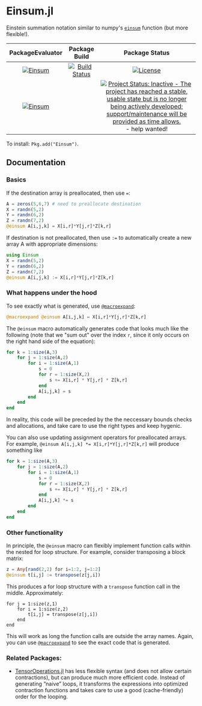 # Einsum.jl
Einstein summation notation similar to numpy's [`einsum`](http://docs.scipy.org/doc/numpy-1.10.0/reference/generated/numpy.einsum.html) function (but more flexible!).

| **PackageEvaluator** | **Package Build** | **Package Status** |
|:--------------------:|:---------:|:------------------:|
| [![Einsum](http://pkg.julialang.org/badges/Einsum_0.7.svg)](http://pkg.julialang.org/?pkg=Einsum) | [![Build Status](https://travis-ci.org/ahwillia/Einsum.jl.svg?branch=master)](https://travis-ci.org/ahwillia/Einsum.jl) | [![License](http://img.shields.io/badge/license-MIT-brightgreen.svg?style=flat)](LICENSE.md) | 
[![Einsum](http://pkg.julialang.org/badges/Einsum_0.6.svg)](http://pkg.julialang.org/?pkg=Einsum) | | [![Project Status: Inactive - The project has reached a stable, usable state but is no longer being actively developed; support/maintenance will be provided as time allows.](http://www.repostatus.org/badges/latest/inactive.svg)](http://www.repostatus.org/#inactive) - help wanted! |

To install: `Pkg.add("Einsum")`.

## Documentation

### Basics

If the destination array is preallocated, then use `=`:

```julia
A = zeros(5,6,7) # need to preallocate destination
X = randn(5,2)
Y = randn(6,2)
Z = randn(7,2)
@einsum A[i,j,k] = X[i,r]*Y[j,r]*Z[k,r]
```

If destination is not preallocated, then use `:=` to automatically create a new array A with appropriate dimensions:

```julia
using Einsum
X = randn(5,2)
Y = randn(6,2)
Z = randn(7,2)
@einsum A[i,j,k] := X[i,r]*Y[j,r]*Z[k,r]
```

### What happens under the hood

To see exactly what is generated, use [`@macroexpand`](https://docs.julialang.org/en/stable/stdlib/base/#Base.@macroexpand):

```julia
@macroexpand @einsum A[i,j,k] = X[i,r]*Y[j,r]*Z[k,r]
```

The `@einsum` macro automatically generates code that looks much like the following (note that we "sum out" over the index `r`, since it only occurs on the right hand side of the equation):

```julia
for k = 1:size(A,3)
    for j = 1:size(A,2)
        for i = 1:size(A,1)
            s = 0
            for r = 1:size(X,2)
                s += X[i,r] * Y[j,r] * Z[k,r]
            end
            A[i,j,k] = s
        end
    end
end
```

In reality, this code will be preceded by the the neccessary bounds checks and allocations, and take care to use the right types and keep hygenic.

You can also use updating assignment operators for preallocated arrays.  For example, `@einsum A[i,j,k] *= X[i,r]*Y[j,r]*Z[k,r]` will produce something like

```julia
for k = 1:size(A,3)
    for j = 1:size(A,2)
        for i = 1:size(A,1)
            s = 0
            for r = 1:size(X,2)
                s += X[i,r] * Y[j,r] * Z[k,r]
            end
            A[i,j,k] *= s
        end
    end
end
```

### Other functionality

In principle, the `@einsum` macro can flexibly implement function calls within the nested for loop structure. For example, consider transposing a block matrix:

```julia
z = Any[rand(2,2) for i=1:2, j=1:2]
@einsum t[i,j] := transpose(z[j,i])
```

This produces a for loop structure with a `transpose` function call in the middle. Approximately:

```
for j = 1:size(z,1)
    for i = 1:size(z,2)
        t[i,j] = transpose(z[j,i])
    end
end
```

This will work as long the function calls are outside the array names.  Again, you can use [`@macroexpand`](https://docs.julialang.org/en/stable/stdlib/base/#Base.@macroexpand) to see the exact code that is generated.



### Related Packages:

* [TensorOperations.jl](https://github.com/Jutho/TensorOperations.jl) has less flexible syntax (and does not allow certain contractions), but can produce much more efficient code.  Instead of generating “naive” loops, it transforms the expressions into optimized contraction functions and takes care to use a good (cache-friendly) order for the looping.
